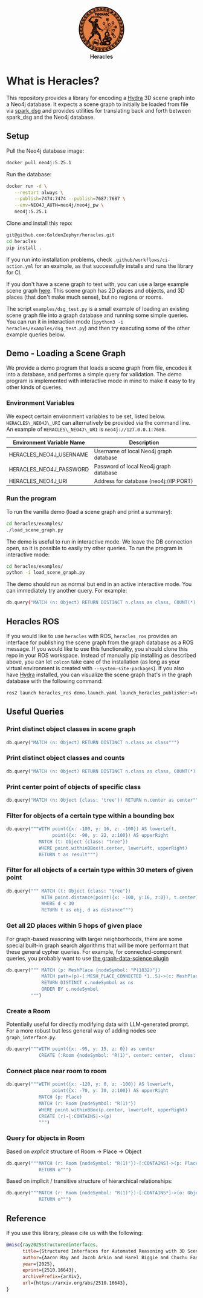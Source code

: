 <p align="center">
  <img src="img/heracles.png" alt="Heracles Logo" width="120"/><br>
  <b>Heracles</b>
</p>

# What is Heracles?
This repository provides a library for encoding a [Hydra](https://github.com/MIT-SPARK/Hydra) 3D scene graph into a Neo4j database. It expects a scene graph to initially be loaded from file via [spark\_dsg](https://github.com/MIT-SPARK/Spark-DSG) and provides utilities for translating back and forth between spark\_dsg and the Neo4j database.

## Setup

Pull the Neo4j database image:
```bash
docker pull neo4j:5.25.1
```

Run the database:
```bash
docker run -d \
   --restart always \
   --publish=7474:7474 --publish=7687:7687 \
   --env=NEO4J_AUTH=neo4j/neo4j_pw \
   neo4j:5.25.1
```

Clone and install this repo:
```bash
git@github.com:GoldenZephyr/heracles.git
cd heracles
pip install .
```

If you run into installation problems, check `.github/workflows/ci-action.yml`
for an example, as that successfully installs and runs the library for CI.

If you don't have a scene graph to test with, you can use a large example scene
graph [here](https://drive.google.com/file/d/1aktyS792PUrj2ACRu1DoxMGse55GWloB/view?usp=drive_link).
This scene graph has 2D places and objects, and 3D places (that don't make much
sense), but no regions or rooms.

The script `examples/dsg_test.py` is a small example of loading an existing
scene graph file into a graph database and running some simple queries. You can
run it in interaction mode (`ipython3 -i heracles/examples/dsg_test.py`) and
then try executing some of the other example queries below.

## Demo - Loading a Scene Graph
We provide a demo program that loads a scene graph from file, encodes it into a database, and performs a simple query for validation. The demo program is implemented with interactive mode in mind to make it easy to try other kinds of queries.

### Environment Variables
We expect certain environment variables to be set, listed below. `HERACLES\_NEO4J\_URI` can alternatively be provided via the command line. An example of `HERACLES\_NEO4J\_URI` is `neo4j://127.0.0.1:7688`.

| Environment Variable Name         | Description                                                                |
|-----------------------------------|----------------------------------------------------------------------------|
| HERACLES\_NEO4J\_USERNAME         | Username of local Neo4j graph database                                     |
| HERACLES\_NEO4J\_PASSWORD         | Password of local Neo4j graph database                                     |
| HERACLES\_NEO4J\_URI              | Address for database (neo4j://IP:PORT)                                     |


### Run the program
To run the vanilla demo (load a scene graph and print a summary):
```bash
cd heracles/examples/
./load_scene_graph.py
```

The demo is useful to run in interactive mode. We leave the DB connection open, so it is possible to easily try other queries.
To run the program in interactive mode:
```bash
cd heracles/examples/
python -i load_scene_graph.py
```
The demo should run as normal but end in an active interactive mode. You can immediately try another query. For example:
```bash
db.query("MATCH (n: Object) RETURN DISTINCT n.class as class, COUNT(*) as count")
```

## Heracles ROS

If you would like to use `heracles` with ROS, `heracles_ros` provides an
interface for publishing the scene graph from the graph database as a ROS
message. If you would like to use this functionality, you should clone this
repo in your ROS workspace. Instead of manually pip installing as described
above, you can let `colcon` take care of the installation (as long as your
virtual environment is created with `--system-site-packages`). If you also have
[Hydra](https://github.com/MIT-SPARK/Hydra-ROS/tree/main) installed, you can
visualize the scene graph that's in the graph database with the following
command:

```bash
ros2 launch heracles_ros demo.launch.yaml launch_heracles_publisher:=true launch_hydra_visualizer:=true launch_rviz:=true
```

## Useful Queries


### Print distinct object classes in scene graph

```python
db.query("MATCH (n: Object) RETURN DISTINCT n.class as class""")
```

### Print distinct object classes and counts
```python
db.query("MATCH (n: Object) RETURN DISTINCT n.class as class, COUNT(*) as count""")
```

### Print center point of objects of specific class
```python
db.query("MATCH (n: Object {class: 'tree'}) RETURN n.center as center""")
```

### Filter for objects of a certain type within a bounding box
```python
db.query("""WITH point({x: -100, y: 16, z: -100}) AS lowerLeft,
                 point({x: -90, y: 22, z:100}) AS upperRight
            MATCH (t: Object {class: "tree"})
            WHERE point.withinBBox(t.center, lowerLeft, upperRight)
            RETURN t as result""")
```

### Filter for all objects of a certain type within 30 meters of given point
```python
db.query(""" MATCH (t: Object {class: "tree"})
             WITH point.distance(point({x: -100, y:16, z:0}), t.center) as d, t
             WHERE d < 30
             RETURN t as obj, d as distance""")
```

### Get all 2D places within 5 hops of given place

For graph-based reasoning with larger neighborhoods, there are some special
built-in graph search algorithms that will be more performant that these
general cypher queries. For example, for connected-component queries, you
probably want to use [the graph-data-science
plugin](https://neo4j.com/docs/graph-data-science/current/algorithms/wcc/)
```python
db.query(""" MATCH (p: MeshPlace {nodeSymbol: "P(1832)"})
             MATCH path=(p)-[:MESH_PLACE_CONNECTED *1..5]->(c: MeshPlace)
             RETURN DISTINCT c.nodeSymbol as ns
             ORDER BY c.nodeSymbol
         """)
```

### Create a Room

Potentially useful for directly modifying data with LLM-generated prompt. For a
more robust but less general way of adding nodes see `graph_interface.py`.

```python
db.query("""WITH point({x: -95, y: 15, z: 0}) as center
            CREATE (:Room {nodeSymbol: "R(1)", center: center,  class: "test_room"})""")
```

### Connect place near room to room

```python
db.query("""WITH point({x: -120, y: 0, z: -100}) AS lowerLeft,
                 point({x: -70, y: 30, z:100}) AS upperRight
            MATCH (p: Place)
            MATCH (r: Room {nodeSymbol: "R(1)"})
            WHERE point.withinBBox(p.center, lowerLeft, upperRight)
            CREATE (r)-[:CONTAINS]->(p)
            """)
```

### Query for objects in Room

Based on *explicit* structure of Room -> Place -> Object
```python
db.query("""MATCH (r: Room {nodeSymbol: "R(1)"})-[:CONTAINS]->(p: Place)-[:CONTAINS]->(o: Object)
            RETURN o""")
```

Based on implicit / transitive structure of hierarchical relationships:
```python
db.query("""MATCH (r: Room {nodeSymbol: "R(1)"})-[:CONTAINS*]->(o: Object)
            RETURN o""")
```

## Reference
If you use this library, please cite us with the following:
```bibtex
@misc{ray2025structuredinterfaces,
      title={Structured Interfaces for Automated Reasoning with 3D Scene Graphs}, 
      author={Aaron Ray and Jacob Arkin and Harel Biggie and Chuchu Fan and Luca Carlone and Nicholas Roy},
      year={2025},
      eprint={2510.16643},
      archivePrefix={arXiv},
      url={https://arxiv.org/abs/2510.16643}, 
}
```
